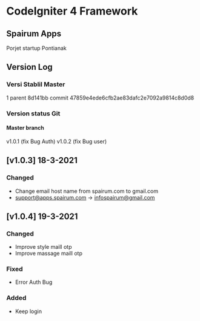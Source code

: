 # CodeIgniter 4 Framework

## Spairum Apps

Porjet startup Pontianak

## Version Log

### Versi Stablil Master

1 parent 8d141bb commit 47859e4ede6cfb2ae83dafc2e7092a9814c8d0d8

### Version status Git

#### Master branch

v1.0.1 (fix Bug Auth)
v1.0.2 (fix Bug user)

## [v1.0.3] 18-3-2021

### Changed

- Change email host name from spairum.com to gmail.com
- support@apps.spairum.com -> infospairum@gmail.com

## [v1.0.4] 19-3-2021

### Changed

- Improve style maill otp
- Improve massage maill otp

### Fixed

- Error Auth Bug

### Added

- Keep login
